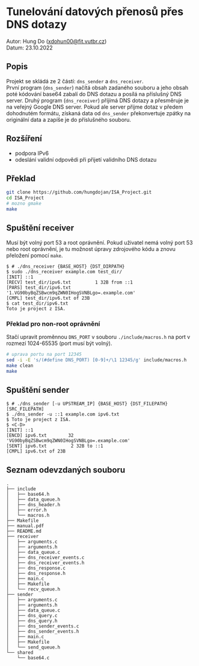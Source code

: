 # Tunelování datových přenosů přes DNS dotazy
Autor: Hung Do (xdohun00@fit.vutbr.cz)  
Datum: 23.10.2022

## Popis
Projekt se skládá ze 2 částí: `dns_sender` a `dns_receiver`.  
První program (`dns_sender`) načítá obsah zadaného souboru a jeho obsah poté kódování base64 zabalí 
do DNS dotazu a posílá na příslušný DNS server.
Druhý program (`dns_receiver`) příjímá DNS dotazy a přesměruje je na veřejný Google DNS server.
Pokud ale server přijme dotaz v předem dohodnutém formátu, získaná data od `dns_sender` překonvertuje zpátky na
originální data a zapíše je do příslušného souboru.

## Rozšíření
- podpora IPv6
- odeslání validní odpovědi při přijetí validního DNS dotazu

## Překlad
```bash
git clone https://github.com/hungdojan/ISA_Project.git
cd ISA_Project
# mozno gmake 
make
```

## Spuštění receiver
Musí být volný port 53 a root oprávnění. Pokud uživatel nemá volný port 53 nebo root oprávnění,
je tu možnost úpravy zdrojového kódu a znovu přeložení pomocí `make`.

```
$ # ./dns_receiver {BASE_HOST} {DST_DIRPATH}
$ sudo ./dns_receiver example.com test_dir/
[INIT] ::1
[RECV] test_dir/ipv6.txt         1 32B from ::1
[PARS] test_dir/ipv6.txt '1.VG90byBqZSBwcm9qZWN0IHogSVNBLgo=.example.com'
[CMPL] test_dir/ipv6.txt of 23B
$ cat test_dir/ipv6.txt
Toto je project z ISA.
```

### Překlad pro non-root oprávnění
Stačí upravit proměnnou `DNS_PORT` v souboru `./include/macros.h` na port v rozmezí 1024-65535 (port musí být volný).
```bash
# uprava portu na port 12345
sed -i -E 's/(#define DNS_PORT) [0-9]+/\1 12345/g' include/macros.h
make clean
make
```

## Spuštění sender
```
$ # ./dns_sender [-u UPSTREAM_IP] {BASE_HOST} {DST_FILEPATH} [SRC_FILEPATH]
$ ./dns_sender -u ::1 example.com ipv6.txt
$ Toto je project z ISA.
$ <C-D>
[INIT] ::1
[ENCD] ipv6.txt        32 'VG90byBqZSBwcm9qZWN0IHogSVNBLgo=.example.com'
[SENT] ipv6.txt         2 32B to ::1
[CMPL] ipv6.txt of 23B
```

## Seznam odevzdaných souboru
```
.
├── include
│   ├── base64.h
│   ├── data_queue.h
│   ├── dns_header.h
│   ├── error.h
│   └── macros.h
├── Makefile
├── manual.pdf
├── README.md
├── receiver
│   ├── arguments.c
│   ├── arguments.h
│   ├── data_queue.c
│   ├── dns_receiver_events.c
│   ├── dns_receiver_events.h
│   ├── dns_response.c
│   ├── dns_response.h
│   ├── main.c
│   ├── Makefile
│   └── recv_queue.h
├── sender
│   ├── arguments.c
│   ├── arguments.h
│   ├── data_queue.c
│   ├── dns_query.c
│   ├── dns_query.h
│   ├── dns_sender_events.c
│   ├── dns_sender_events.h
│   ├── main.c
│   ├── Makefile
│   └── send_queue.h
└── shared
    └── base64.c
```
